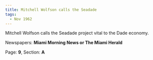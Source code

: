 ```yaml
---  
title: Mitchell Wolfson calls the Seadade  
tags:  
  - Nov 1962  
---  
```

  
Mitchell Wolfson calls the Seadade project vital to the Dade economy.  
  
Newspapers: **Miami Morning News or The Miami Herald**  
  
Page: **9**, Section: **A** 
